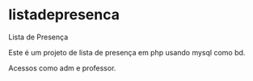 # listadepresenca
Lista de Presença 


Este é um projeto de lista de presença em php usando mysql como bd.

Acessos como adm e professor.
